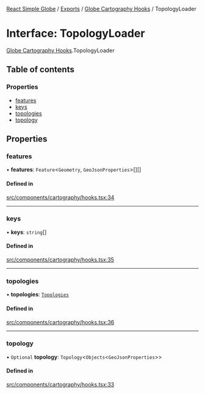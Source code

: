 [React Simple Globe](../README.md) / [Exports](../modules.md) / [Globe Cartography Hooks](../modules/Globe_Cartography_Hooks.md) / TopologyLoader

# Interface: TopologyLoader

[Globe Cartography Hooks](../modules/Globe_Cartography_Hooks.md).TopologyLoader

## Table of contents

### Properties

- [features](Globe_Cartography_Hooks.TopologyLoader.md#features)
- [keys](Globe_Cartography_Hooks.TopologyLoader.md#keys)
- [topologies](Globe_Cartography_Hooks.TopologyLoader.md#topologies)
- [topology](Globe_Cartography_Hooks.TopologyLoader.md#topology)

## Properties

### features

• **features**: `Feature`<`Geometry`, `GeoJsonProperties`\>[][]

#### Defined in

[src/components/cartography/hooks.tsx:34](https://github.com/Gaushao/d3-react-globe/blob/4f7a1a2/src/components/cartography/hooks.tsx#L34)

___

### keys

• **keys**: `string`[]

#### Defined in

[src/components/cartography/hooks.tsx:35](https://github.com/Gaushao/d3-react-globe/blob/4f7a1a2/src/components/cartography/hooks.tsx#L35)

___

### topologies

• **topologies**: [`Topologies`](../modules/Globe_Cartography_Hooks.md#topologies)

#### Defined in

[src/components/cartography/hooks.tsx:36](https://github.com/Gaushao/d3-react-globe/blob/4f7a1a2/src/components/cartography/hooks.tsx#L36)

___

### topology

• `Optional` **topology**: `Topology`<`Objects`<`GeoJsonProperties`\>\>

#### Defined in

[src/components/cartography/hooks.tsx:33](https://github.com/Gaushao/d3-react-globe/blob/4f7a1a2/src/components/cartography/hooks.tsx#L33)
